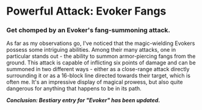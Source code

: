 # Powerful Attack: Evoker Fangs
### Get chomped by an Evoker's fang-summoning attack.
<p>As far as my observations go, I've noticed that the magic-wielding Evokers possess some intriguing abilities. Among their many attacks, one in particular stands out - the ability to summon armor-piercing fangs from the ground. This attack is capable of inflicting six points of damage and can be summoned in two different ways - either as a close-range attack directly surrounding it or as a 16-block line directed towards their target, which is often me. It's an impressive display of magical prowess, but also quite dangerous for anything that happens to be in its path.</p>
<b><i>Conclusion: Bestiary entry for "Evoker" has been updated.</i></b>
